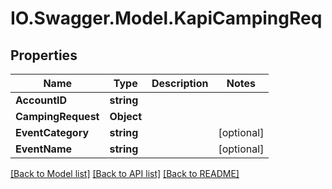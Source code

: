 # IO.Swagger.Model.KapiCampingReq
## Properties

Name | Type | Description | Notes
------------ | ------------- | ------------- | -------------
**AccountID** | **string** |  | 
**CampingRequest** | **Object** |  | 
**EventCategory** | **string** |  | [optional] 
**EventName** | **string** |  | [optional] 

[[Back to Model list]](../README.md#documentation-for-models) [[Back to API list]](../README.md#documentation-for-api-endpoints) [[Back to README]](../README.md)

